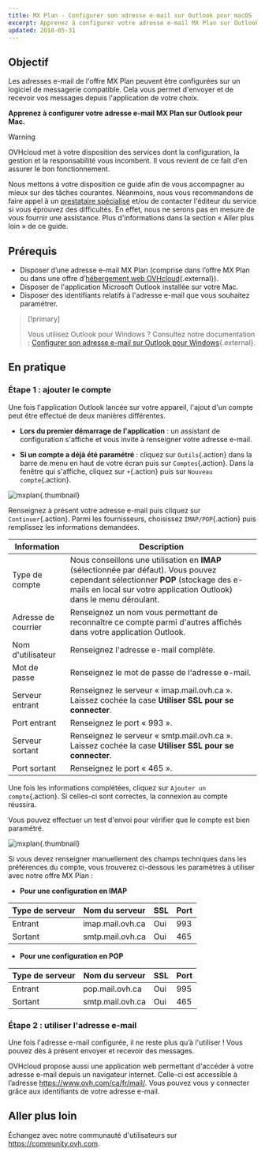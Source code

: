 ```yaml
---
title: MX Plan - Configurer son adresse e-mail sur Outlook pour macOS
excerpt: Apprenez à configurer votre adresse e-mail MX Plan sur Outlook pour macOS
updated: 2018-05-31
---
```


## Objectif

Les adresses e-mail de l'offre MX Plan peuvent être configurées sur un logiciel de messagerie compatible. Cela vous permet d'envoyer et de recevoir vos messages depuis l'application de votre choix.

**Apprenez à configurer votre adresse e-mail MX Plan sur Outlook pour Mac.**

> [!warning]
>
> OVHcloud met à votre disposition des services dont la configuration, la gestion et la responsabilité vous incombent. Il vous revient de ce fait d'en assurer le bon fonctionnement.
> 
> Nous mettons à votre disposition ce guide afin de vous accompagner au mieux sur des tâches courantes. Néanmoins, nous vous recommandons de faire appel à un [prestataire spécialisé](https://partner.ovhcloud.com/fr-ca/) et/ou de contacter l'éditeur du service si vous éprouvez des difficultés. En effet, nous ne serons pas en mesure de vous fournir une assistance. Plus d'informations dans la section « Aller plus loin » de ce guide.
> 

## Prérequis

- Disposer d’une adresse e-mail MX Plan (comprise dans l’offre MX Plan ou dans une offre d’[hébergement web OVHcloud](https://www.ovhcloud.com/fr-ca/web-hosting/){.external}).
- Disposer de l'application Microsoft Outlook installée sur votre Mac.
- Disposer des identifiants relatifs à l'adresse e-mail que vous souhaitez paramétrer.

> [!primary]
>
> Vous utilisez Outlook pour Windows ? Consultez notre documentation : [Configurer son adresse e-mail sur Outlook pour Windows](/pages/web_cloud/email_and_collaborative_solutions/mx_plan/how_to_configure_outlook_2016){.external}.
>

## En pratique

### Étape 1 : ajouter le compte

Une fois l'application Outlook lancée sur votre appareil, l'ajout d'un compte peut être effectué de deux manières différentes.

- **Lors du premier démarrage de l'application** : un assistant de configuration s'affiche et vous invite à renseigner votre adresse e-mail.

- **Si un compte a déjà été paramétré** : cliquez sur `Outils`{.action} dans la barre de menu en haut de votre écran puis sur `Comptes`{.action}. Dans la fenêtre qui s'affiche, cliquez sur `+`{.action} puis sur `Nouveau compte`{.action}.

![mxplan](images/configuration-outlook-2016-mac-step1.png){.thumbnail}

Renseignez à présent votre adresse e-mail puis cliquez sur `Continuer`{.action}. Parmi les fournisseurs, choisissez `IMAP/POP`{.action} puis remplissez les informations demandées.

|Information|Description|
|---|---|
|Type de compte|Nous conseillons une utilisation en **IMAP** (sélectionnée par défaut). Vous pouvez cependant sélectionner **POP** (stockage des e-mails en local sur votre application Outlook) dans le menu déroulant.|
|Adresse de courrier|Renseignez un nom vous permettant de reconnaître ce compte parmi d'autres affichés dans votre application Outlook.|
|Nom d'utilisateur|Renseignez l'adresse e-mail complète.|
|Mot de passe|Renseignez le mot de passe de l'adresse e-mail.|
|Serveur entrant|Renseignez le serveur « imap.mail.ovh.ca ». Laissez cochée la case **Utiliser SSL pour se connecter**.|
|Port entrant|Renseignez le port « 993 ».|
|Serveur sortant|Renseignez le serveur « smtp.mail.ovh.ca ». Laissez cochée la case **Utiliser SSL pour se connecter**.|
|Port sortant|Renseignez le port « 465 ».|

Une fois les informations complétées, cliquez sur `Ajouter un compte`{.action}. Si celles-ci sont correctes, la connexion au compte réussira.

Vous pouvez effectuer un test d'envoi pour vérifier que le compte est bien paramétré.

![mxplan](images/configuration-outlook-2016-mac-step2.png){.thumbnail}

Si vous devez renseigner manuellement des champs techniques dans les préférences du compte, vous trouverez ci-dessous les paramètres à utiliser avec notre offre MX Plan :

- **Pour une configuration en IMAP**

|Type de serveur|Nom du serveur|SSL|Port|
|---|---|---|---|
|Entrant|imap.mail.ovh.ca|Oui|993|
|Sortant|smtp.mail.ovh.ca|Oui|465|

- **Pour une configuration en POP**

|Type de serveur|Nom du serveur|SSL|Port|
|---|---|---|---|
|Entrant|pop.mail.ovh.ca|Oui|995|
|Sortant|smtp.mail.ovh.ca|Oui|465|

### Étape 2 : utiliser l'adresse e-mail

Une fois l'adresse e-mail configurée, il ne reste plus qu’à l'utiliser ! Vous pouvez dès à présent envoyer et recevoir des messages.

OVHcloud propose aussi une application web permettant d'accéder à votre adresse e-mail depuis un navigateur internet. Celle-ci est accessible à l’adresse <https://www.ovh.com/ca/fr/mail/>. Vous pouvez vous y connecter grâce aux identifiants de votre adresse e-mail.

## Aller plus loin

Échangez avec notre communauté d'utilisateurs sur <https://community.ovh.com>.
